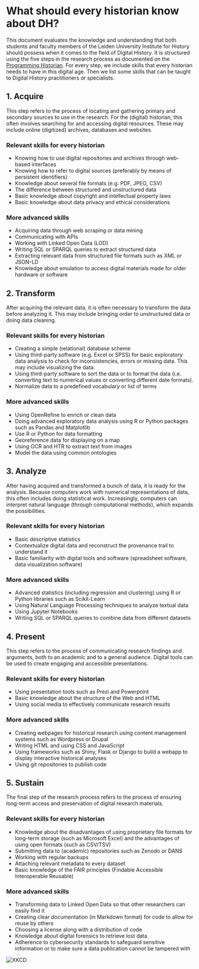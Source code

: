 # What should every historian know about DH?

This document evaluates the knowledge and understanding that both students and faculty members of the Leiden University Institute for History should possess when it comes to the field of Digital History. It is structured using the five steps in the research process as documented on the [Programming Historian](https://programminghistorian.org/en/lessons/). For every step, we include skills that every historian needs to have in this digital age. Then we list some skills that can be taught to Digital History practitioners or specialists. 

## 1. Acquire
This step refers to the process of locating and gathering primary and secondary sources to use in the research. For the (digital) historian, this often involves searching for and accessing digital resources. These may include online (digitized) archives, databases and websites.

### Relevant skills for every historian
* Knowing how to use digital repositories and archives through web-based interfaces
* Knowing how to refer to digital sources (preferably by means of persistent identifiers)
* Knowledge about several file formats (e.g. PDF, JPEG, CSV)
* The difference between structured and unstructured data
* Basic knowledge about copyright and intellectual property laws
* Basic knowledge about data privacy and ethical considerations

### More advanced skills
* Acquiring data through web scraping or data mining
* Communicating with APIs
* Working with Linked Open Data (LOD)
* Writing SQL or SPARQL queries to extract structured data
* Extracting relevant data from structured file formats such as XML or JSON-LD
* Knowledge about emulation to access digital materials made for older hardware or software

## 2. Transform
After acquiring the relevant data, it is often necessary to transform the data before analyzing it. This may include bringing order to unstructured data or doing data cleaning.

### Relevant skills for every historian
* Creating a simple (relational) database scheme
* Using third-party software (e.g. Excel or SPSS) for basic exploratory data analysis to check for inconsistencies, errors or missing data. This may include visualizing the data.
* Using third-party software to sort the data or to format the data (i.e. converting text to numerical values or converting different date formats).
* Normalize data to a predefined vocabulary or list of terms

### More advanced skills
* Using OpenRefine to enrich or clean data
* Doing advanced exploratory data analysis using R or Python packages such as Pandas and Matplotlib
* Use R or Python for data formatting
* Georeference data for displaying on a map
* Using OCR and HTR to extract text from images
* Model the data using common ontologies

## 3. Analyze
After having acquired and transformed a bunch of data, it is ready for the analysis. Because computers work with numerical representations of data, this often includes doing statistical work. Increasingly, computers can interpret natural language (through computational methods), which expands the possibilities.

### Relevant skills for every historian
* Basic descriptive statistics
* Contextualize digital data and reconstruct the provenance trail to understand it
* Basic familiarity with digital tools and software (spreadsheet software, data visualization software)

### More advanced skills
* Advanced statistics (including regression and clustering) using R or Python libraries such as Scikit-Learn
* Using Natural Language Processing techniques to analyze textual data
* Using Jupyter Notebooks
* Writing SQL or SPARQL queries to combine data from different datasets

## 4. Present
This step refers to the process of communicating research findings and arguments, both to an academic and to a general audience. Digital tools can be used to create engaging and accessible presentations.

### Relevant skills for every historian
* Using presentation tools such as Prezi and Powerpoint
* Basic knowledge about the structure of the Web and HTML
* Using social media to effectively communicate research results

### More advanced skills
* Creating webpages for historical research using content management systems such as Wordpress or Drupal
* Writing HTML and using CSS and JavaScript
* Using frameworks such as Shiny, Flask or Django to build a webapp to display interactive historical analyses
* Using git repositories to publish code

## 5. Sustain
The final step of the research process refers to the process of ensuring long-term access and preservation of digital research materials.

### Relevant skills for every historian
* Knowledge about the disadvantages of using proprietary file formats for long-term storage (such as Microsoft Excel) and the advantages of using open formats (such as CSV/TSV)
* Submitting data to (academic) repositories such as Zenodo or DANS
* Working with regular backups
* Attaching relevant metadata to every dataset
* Basic knowledge of the FAIR principles (Findable Accessible Interoperable Reusable)

### More advanced skills
* Transforming data to Linked Open Data so that other researchers can easily find it
* Creating clear documentation (in Markdown format) for code to allow for reuse by others
* Choosing a license along with a distribution of code
* Knowledge about digital forensics to retrieve lost data
* Adherence to cybersecurity standards to safeguard sensitive information or to make sure a data publication cannot be tampered with

![XKCD](https://imgs.xkcd.com/comics/digital_data.png)
